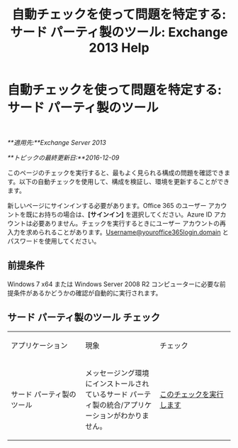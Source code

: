 ﻿---
title: '自動チェックを使って問題を特定する: サード パーティ製のツール: Exchange 2013 Help'
TOCTitle: '自動チェックを使って問題を特定する: サード パーティ製のツール'
ms:assetid: 83b71e35-892e-44e3-9fce-c608b49bbc61
ms:mtpsurl: https://technet.microsoft.com/ja-jp/library/Dn793974(v=EXCHG.150)
ms:contentKeyID: 62633009
ms.date: 04/24/2018
mtps_version: v=EXCHG.150
ms.translationtype: HT
---

# 自動チェックを使って問題を特定する: サード パーティ製のツール

 

_**適用先:**Exchange Server 2013_

_**トピックの最終更新日:**2016-12-09_

このページのチェックを実行すると、最もよく見られる構成の問題を確認できます。以下の自動チェックを使用して、構成を検証し、環境を更新することができます。

新しいページにサインインする必要があります。Office 365 のユーザー アカウントを既にお持ちの場合は、**\[サインイン\]** を選択してください。Azure ID アカウントは必要ありません。チェックを実行するときにユーザー アカウントの再入力を求められることがあります。Username@youroffice365login.domain とパスワードを使用してください。

## 前提条件

Windows 7 x64 または Windows Server 2008 R2 コンピューターに必要な前提条件があるかどうかの確認が自動的に実行されます。

## サード パーティ製のツール チェック


<table>
<colgroup>
<col style="width: 33%" />
<col style="width: 33%" />
<col style="width: 33%" />
</colgroup>
<tbody>
<tr class="odd">
<td><p>アプリケーション</p></td>
<td><p>現象</p></td>
<td><p>チェック</p></td>
</tr>
<tr class="even">
<td><p>サード パーティ製のツール</p></td>
<td><p>メッセージング環境にインストールされているサード パーティ製の統合/アプリケーションがわかりません。</p></td>
<td><p><a href="https://go.microsoft.com/?linkid=9834907">このチェックを実行します</a></p></td>
</tr>
</tbody>
</table>

